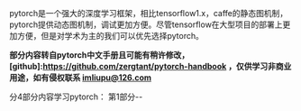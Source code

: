 pytorch是一个强大的深度学习框架，相比tensorflow1.x，caffe的静态图机制，pytorch提供动态图机制，调试更加方便。尽管tensorflow在大型项目的部署上更加方便，但是对学术为主的我们可以优先选择pytorch。

**部分内容转自pytorch中文手册且可能有稍许修改，[github]:https://github.com/zergtant/pytorch-handbook ，仅供学习非商业用途，如有侵权联系 imliupu@126.com**

分4部分内容学习pytorch：
第1部分--
